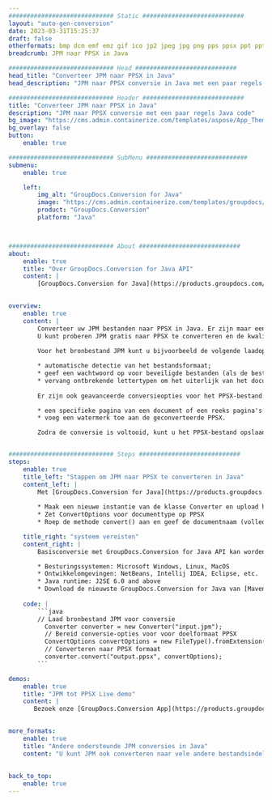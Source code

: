 ```yaml
---
############################# Static ############################
layout: "auto-gen-conversion"
date: 2023-03-31T15:25:37
draft: false
otherformats: bmp dcm emf emz gif ico jp2 jpeg jpg png pps ppsx ppt pptx psb psd svg svgz tga tif tiff webp wmf wmz
breadcrumb: JPM naar PPSX in Java

############################# Head ############################
head_title: "Converteer JPM naar PPSX in Java"
head_description: "JPM naar PPSX conversie in Java met een paar regels code. Converteer meer dan 160 bestandsindelingen met de GroupDocs-documentconversie-API voor Java"

############################# Header ############################
title: "Converteer JPM naar PPSX in Java"
description: "JPM naar PPSX conversie met een paar regels Java code"
bg_image: "https://cms.admin.containerize.com/templates/aspose/App_Themes/V3/images/bg/header1.png"
bg_overlay: false
button:
    enable: true

############################# SubMenu ############################
submenu:
    enable: true

    left:
        img_alt: "GroupDocs.Conversion for Java"
        image: "https://cms.admin.containerize.com/templates/groupdocs/images/product-logos/90x90-noborder/groupdocs-conversion-java.png"
        product: "GroupDocs.Conversion"
        platform: "Java"



############################# About ############################
about:
    enable: true
    title: "Over GroupDocs.Conversion for Java API"
    content: |
        [GroupDocs.Conversion for Java](https://products.groupdocs.com/conversion/java/) is een geavanceerde conversie-API voor bestandsindelingen voor het converteren tussen populaire afbeeldings- en documentindelingen zoals Microsoft Office, OpenDocument, PDF, HTML, e-mail, CAD. en nog veel meer met slechts een paar regels code. De native API detecteert automatisch de formaten van de originele documenten en biedt veel opties voor het aanpassen van de geconverteerde documenten. Naast de functie om informatie uit een document te extraheren, ondersteunt het standaard ook het cachen van de conversieresultaten naar de lokale schijf. Elk type cacheopslag kan echter worden ondersteund door de juiste interfaces te implementeren - Amazon S3, Dropbox, Google Drive, Windows Azure, Reddis of andere.
    

overview:
    enable: true
    content: |
        Converteer uw JPM bestanden naar PPSX in Java. Er zijn maar een paar regels Java code nodig op elk platform naar keuze, zoals Windows, Linux, macOS.
        U kunt proberen JPM gratis naar PPSX te converteren en de kwaliteit van de conversieresultaten te evalueren. Naast eenvoudige scripts voor bestandsconversie, kunt u meer geavanceerde opties proberen voor het laden van het JPM-bronbestand en het opslaan van de PPSX-uitvoer. 
        
        Voor het bronbestand JPM kunt u bijvoorbeeld de volgende laadopties gebruiken:

        * automatische detectie van het bestandsformaat;
        * geef een wachtwoord op voor beveiligde bestanden (als de bestandsindeling dit ondersteunt);
        * vervang ontbrekende lettertypen om het uiterlijk van het document te behouden.
        
        Er zijn ook geavanceerde conversieopties voor het PPSX-bestand:

        * een specifieke pagina van een document of een reeks pagina's converteren;
        * voeg een watermerk toe aan de geconverteerde PPSX.

        Zodra de conversie is voltooid, kunt u het PPSX-bestand opslaan in uw lokale bestandspad of in opslag van derden, zoals FTP, Amazon S3, Google Drive, Dropbox enz. Let op - om JPM te converteren tot PPSX, hoeft u geen extra software te installeren, zoals MS Office, Open Office, Adobe Acrobat Reader etc.


############################# Steps ############################
steps:
    enable: true
    title_left: "Stappen om JPM naar PPSX te converteren in Java"
    content_left: |
        Met [GroupDocs.Conversion for Java](https://products.groupdocs.com/conversion/java/) kunnen ontwikkelaars het JPM-bestand eenvoudig converteren naar PPSX met een paar regels code.
        
        * Maak een nieuwe instantie van de klasse Converter en upload het bestand JPM met het volledige pad
        * Zet ConvertOptions voor documenttype op PPSX
        * Roep de methode convert() aan en geef de documentnaam (volledig pad) en formaat (PPSX) door als parameter

    title_right: "systeem vereisten"
    content_right: |
        Basisconversie met GroupDocs.Conversion for Java API kan worden gedaan met slechts een paar regels code. Onze API's worden ondersteund op alle belangrijke platforms en besturingssystemen. Voordat u de onderstaande code uitvoert, moet u ervoor zorgen dat de volgende vereisten op uw systeem zijn geïnstalleerd.

        * Besturingssystemen: Microsoft Windows, Linux, MacOS
        * Ontwikkelomgevingen: NetBeans, Intellij IDEA, Eclipse, etc.
        * Java runtime: J2SE 6.0 and above
        * Download de nieuwste GroupDocs.Conversion for Java van [Maven](https://repository.groupdocs.com/webapp/#/artifacts/browse/tree/General/repo/com/groupdocs/groupdocs-conversion)
         
    code: |
        ```java    
        // Laad bronbestand JPM voor conversie
          Converter converter = new Converter("input.jpm");
          // Bereid conversie-opties voor voor doelformaat PPSX
          ConvertOptions convertOptions = new FileType().fromExtension("ppsx").getConvertOptions();
          // Converteren naar PPSX formaat
          converter.convert("output.ppsx", convertOptions);
        ```

demos:
    enable: true
    title: "JPM tot PPSX Live demo"
    content: |
       Bezoek onze [GroupDocs.Conversion App](https://products.groupdocs.app/conversion/family) website en probeer JPM naar PPSX conversie nu. De gratis demo heeft de volgende voordelen:
          

more_formats:
    enable: true
    title: "Andere ondersteunde JPM conversies in Java"
    content: "U kunt JPM ook converteren naar vele andere bestandsindelingen. Zie de lijst hieronder."
       
       
back_to_top:
    enable: true
---
```

